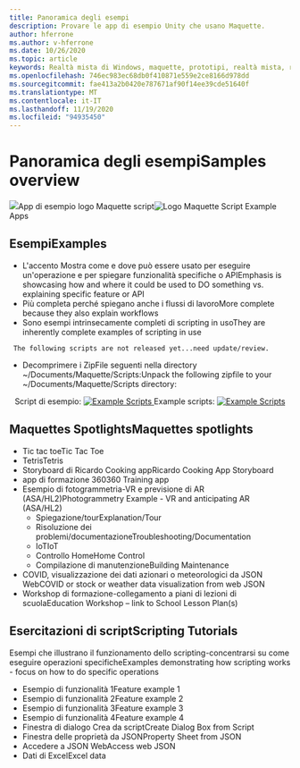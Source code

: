 ```yaml
---
title: Panoramica degli esempi
description: Provare le app di esempio Unity che usano Maquette.
author: hferrone
ms.author: v-hferrone
ms.date: 10/26/2020
ms.topic: article
keywords: Realtà mista di Windows, maquette, prototipi, realtà mista, realtà virtuale, VR, MR, feedback, hub di feedback, bug
ms.openlocfilehash: 746ec983ec68db0f410871e559e2ce8166d978dd
ms.sourcegitcommit: fae413a2b0420e787671af90f14ee39cde51640f
ms.translationtype: MT
ms.contentlocale: it-IT
ms.lasthandoff: 11/19/2020
ms.locfileid: "94935450"
---
```

# <a name="samples-overview"></a><span data-ttu-id="212cd-104">Panoramica degli esempi</span><span class="sxs-lookup"><span data-stu-id="212cd-104">Samples overview</span></span>

<!-- TODO(Harrison): Need consolidated logo with text -->
<span data-ttu-id="212cd-105">![](../images/MaquetteIcon.png)App di esempio logo Maquette script</span><span class="sxs-lookup"><span data-stu-id="212cd-105">![Logo](../images/MaquetteIcon.png) Maquette Script Example Apps</span></span>

<!-- TODO(Stefan): Do these examples exist or do they need to be created? -->
## <a name="examples"></a><span data-ttu-id="212cd-106">Esempi</span><span class="sxs-lookup"><span data-stu-id="212cd-106">Examples</span></span>

* <span data-ttu-id="212cd-107">L'accento Mostra come e dove può essere usato per eseguire un'operazione e per spiegare funzionalità specifiche o API</span><span class="sxs-lookup"><span data-stu-id="212cd-107">Emphasis is showcasing how and where it could be used to DO something vs. explaining specific feature or API</span></span>
* <span data-ttu-id="212cd-108">Più completa perché spiegano anche i flussi di lavoro</span><span class="sxs-lookup"><span data-stu-id="212cd-108">More complete because they also explain workflows</span></span>
* <span data-ttu-id="212cd-109">Sono esempi intrinsecamente completi di scripting in uso</span><span class="sxs-lookup"><span data-stu-id="212cd-109">They are inherently complete examples of scripting in use</span></span>

<!-- TODO(Stefan): Have these scripts been released yet or still waiting on update/review? -->
` The following scripts are not released yet...need update/review.`
* <span data-ttu-id="212cd-110">Decomprimere i ZipFile seguenti nella directory ~/Documents/Maquette/Scripts:</span><span class="sxs-lookup"><span data-stu-id="212cd-110">Unpack the following zipfile to your ~/Documents/Maquette/Scripts directory:</span></span> 

<p align="center">
<span data-ttu-id="212cd-111">Script di esempio: <a href="files/ExampleScripts.zip" download="ExampleScripts.zip">
  <img src="images/jsicon.png" alt="Example Scripts">
</a>
</span><span class="sxs-lookup"><span data-stu-id="212cd-111">Example scripts: <a href="files/ExampleScripts.zip" download="ExampleScripts.zip">
  <img src="images/jsicon.png" alt="Example Scripts">
</a>
</span></span></p>

## <a name="maquettes-spotlights"></a><span data-ttu-id="212cd-112">Maquettes Spotlights</span><span class="sxs-lookup"><span data-stu-id="212cd-112">Maquettes spotlights</span></span>

<!-- TODO(Stefan): Do these projects exist somewhere? -->
* <span data-ttu-id="212cd-113">Tic tac toe</span><span class="sxs-lookup"><span data-stu-id="212cd-113">Tic Tac Toe</span></span>
* <span data-ttu-id="212cd-114">Tetris</span><span class="sxs-lookup"><span data-stu-id="212cd-114">Tetris</span></span>
* <span data-ttu-id="212cd-115">Storyboard di Ricardo Cooking app</span><span class="sxs-lookup"><span data-stu-id="212cd-115">Ricardo Cooking App Storyboard</span></span>
* <span data-ttu-id="212cd-116">app di formazione 360</span><span class="sxs-lookup"><span data-stu-id="212cd-116">360 Training app</span></span>
* <span data-ttu-id="212cd-117">Esempio di fotogrammetria-VR e previsione di AR (ASA/HL2)</span><span class="sxs-lookup"><span data-stu-id="212cd-117">Photogrammetry Example - VR and anticipating AR (ASA/HL2)</span></span>
  * <span data-ttu-id="212cd-118">Spiegazione/tour</span><span class="sxs-lookup"><span data-stu-id="212cd-118">Explanation/Tour</span></span>
  * <span data-ttu-id="212cd-119">Risoluzione dei problemi/documentazione</span><span class="sxs-lookup"><span data-stu-id="212cd-119">Troubleshooting/Documentation</span></span>
  * <span data-ttu-id="212cd-120">IoT</span><span class="sxs-lookup"><span data-stu-id="212cd-120">IoT</span></span>
  * <span data-ttu-id="212cd-121">Controllo Home</span><span class="sxs-lookup"><span data-stu-id="212cd-121">Home Control</span></span>
  * <span data-ttu-id="212cd-122">Compilazione di manutenzione</span><span class="sxs-lookup"><span data-stu-id="212cd-122">Building Maintenance</span></span>
* <span data-ttu-id="212cd-123">COVID, visualizzazione dei dati azionari o meteorologici da JSON Web</span><span class="sxs-lookup"><span data-stu-id="212cd-123">COVID or stock or weather data visualization from web JSON</span></span>
* <span data-ttu-id="212cd-124">Workshop di formazione-collegamento a piani di lezioni di scuola</span><span class="sxs-lookup"><span data-stu-id="212cd-124">Education Workshop – link to School Lesson Plan(s)</span></span>

## <a name="scripting-tutorials"></a><span data-ttu-id="212cd-125">Esercitazioni di script</span><span class="sxs-lookup"><span data-stu-id="212cd-125">Scripting Tutorials</span></span>

<!-- TODO(Harrison/Stefan): Need to break these out into their own docs and create content for them. -->
<span data-ttu-id="212cd-126">Esempi che illustrano il funzionamento dello scripting-concentrarsi su come eseguire operazioni specifiche</span><span class="sxs-lookup"><span data-stu-id="212cd-126">Examples demonstrating how scripting works - focus on how to do specific operations</span></span>
* <span data-ttu-id="212cd-127">Esempio di funzionalità 1</span><span class="sxs-lookup"><span data-stu-id="212cd-127">Feature example 1</span></span>
* <span data-ttu-id="212cd-128">Esempio di funzionalità 2</span><span class="sxs-lookup"><span data-stu-id="212cd-128">Feature example 2</span></span>
* <span data-ttu-id="212cd-129">Esempio di funzionalità 3</span><span class="sxs-lookup"><span data-stu-id="212cd-129">Feature example 3</span></span>
* <span data-ttu-id="212cd-130">Esempio di funzionalità 4</span><span class="sxs-lookup"><span data-stu-id="212cd-130">Feature example 4</span></span>
* <span data-ttu-id="212cd-131">Finestra di dialogo Crea da script</span><span class="sxs-lookup"><span data-stu-id="212cd-131">Create Dialog Box from Script</span></span>
* <span data-ttu-id="212cd-132">Finestra delle proprietà da JSON</span><span class="sxs-lookup"><span data-stu-id="212cd-132">Property Sheet from JSON</span></span>
* <span data-ttu-id="212cd-133">Accedere a JSON Web</span><span class="sxs-lookup"><span data-stu-id="212cd-133">Access web JSON</span></span>
* <span data-ttu-id="212cd-134">Dati di Excel</span><span class="sxs-lookup"><span data-stu-id="212cd-134">Excel data</span></span>